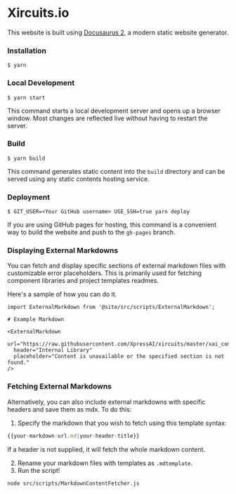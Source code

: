 # Xircuits.io

This website is built using [Docusaurus 2](https://docusaurus.io/), a modern static website generator.

### Installation

```
$ yarn
```

### Local Development

```
$ yarn start
```

This command starts a local development server and opens up a browser window. Most changes are reflected live without having to restart the server.

### Build

```
$ yarn build
```

This command generates static content into the `build` directory and can be served using any static contents hosting service.

### Deployment

```
$ GIT_USER=<Your GitHub username> USE_SSH=true yarn deploy
```

If you are using GitHub pages for hosting, this command is a convenient way to build the website and push to the `gh-pages` branch.

### Displaying External Markdowns

You can fetch and display specific sections of external markdown files with customizable error placeholders. This is primarily used for fetching component libraries and project templates readmes. 

Here's a sample of how you can do it. 
```
import ExternalMarkdown from '@site/src/scripts/ExternalMarkdown';

# Example Markdown

<ExternalMarkdown
  url="https://raw.githubusercontent.com/XpressAI/xircuits/master/xai_components/readme.md"
  header="Internal Library"
  placeholder="Content is unavailable or the specified section is not found."
/>
```

### Fetching External Markdowns

Alternatively, you can also include external markdowns with specific headers and save them as mdx. To do this:
1. Specify the markdown that you wish to fetch using this template syntax:
```javascript
{{your-markdown-url.md|your-header-title}}
```
If a header is not supplied, it will fetch the whole markdown content.

2. Rename your markdown files with templates as `.mdtemplate`.
3. Run the script! 
```bash
node src/scripts/MarkdownContentFetcher.js
```
 
